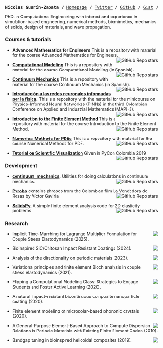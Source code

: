 <p><pre align="center"><strong>Nicolas Guarín-Zapata /</strong> <a href="https://nicoguaro.github.io">Homepage</a> / <a href="https://twitter.com/nicoguaro">Twitter</a> / <a href="https://github.com/nicoguaro">GitHub</a> / <a href="https://gist.github.com/nicoguaro">Gist</a> / <a href="https://scicomp.stackexchange.com/users/9667/nicoguaro">Computational Science Exchange</a> / <a href="https://speakerdeck.com/nicoguaro">Speakerdeck</a></pre></p>

PhD. in Computational Engineering with interest and experience in simulation-based engineering, numerical methods, biomimetics, mechanics of solids, design of materials, and wave propagation.

### Courses & tutorials

- **[Advanced Mathematics for Engineers](https://github.com/nicoguaro/AdvancedMath)** This is a repository with material for the course Advanced Mathematics for Engineers. <img align="right" alt="GitHub Repo stars" src="https://img.shields.io/github/stars/nicoguaro/AdvancedMath?style=flat-square">

- **[Computational Modeling](https://github.com/AppliedMechanics-EAFIT/modelacion_computacional)** This is a repository with material for the course Computational Modeling (in Spanish). <img align="right" alt="GitHub Repo stars" src="https://img.shields.io/github/stars/AppliedMechanics-EAFIT/modelacion_computacional?style=flat-square">

- **[Continuum Mechanics](https://github.com/AppliedMechanics-EAFIT/medios_continuos)** This is a repository with material for the course Continuum Mechanics (in Spanish). <img align="right" alt="GitHub Repo stars" src="https://img.shields.io/github/stars/AppliedMechanics-EAFIT/medios_continuos?style=flat-square">

- **[Introducción a las redes neuronales informadas por la física](https://github.com/nicoguaro/pinns_mapi-3).** This is a repository with the material for the minicourse on Physics-Informed Neural Networkss (PINNs) in the third Colombian Conference on Applied and Industrial Mathematics (MAPI-3). <img align="right" alt="GitHub Repo stars" src="https://img.shields.io/github/stars/nicoguaro/pinns_mapi-3?style=flat-square">

- **[Introduction to the Finite Element Method](https://github.com/AppliedMechanics-EAFIT/Introductory-Finite-Elements)** This is a repository with material for the course Introduction to the Finite Element Method. <img align="right" alt="GitHub Repo stars" src="https://img.shields.io/github/stars/AppliedMechanics-EAFIT/Introductory-Finite-Elements?style=flat-square">

- **[Numerical Methods for PDEs](https://github.com/nicoguaro/metodos_numericos_pde)** This is a repository with material for the course Numerical Methods for PDE. <img align="right" alt="GitHub Repo stars" src="https://img.shields.io/github/stars/nicoguaro/metodos_numericos_pde?style=flat-square">

- **[Tutorial on Scientific Visualization](https://github.com/nicoguaro/scivis_tutorial_pycon2019)** Given in PyCon Colombia 2019 <img align="right" alt="GitHub Repo stars" src="https://img.shields.io/github/stars/nicoguaro/scivis_tutorial_pycon2019?style=flat-square">

### Development

- **[continuum_mechanics](https://github.com/nicoguaro/continuum_mechanics)**. Utilities for doing calculations in continuum mechanics. <img align="right" alt="GitHub Repo stars" src="https://img.shields.io/github/stars/nicoguaro/continuum_mechanics?style=flat-square">

- **[Pyrobo](https://github.com/nicoguaro/pyrobo)** contains phrases from the Colombian film La Vendedora de Rosas by Víctor Gaviria <img align="right" alt="GitHub Repo stars" src="https://img.shields.io/github/stars/nicoguaro/pyrobo?style=flat-square">

- **[SolidsPy](https://github.com/AppliedMechanics-EAFIT/SolidsPy)**. A simple finite element analysis code for 2D elasticity problems <img align="right" alt="GitHub Repo stars" src="https://img.shields.io/github/stars/AppliedMechanics-EAFIT/SolidsPy?style=flat-square">


### Research

- <a href="https://doi.org/10.48550/arXiv.2501.08954"><img src="https://img.shields.io/badge/DOI-10.48550/arXiv.2501.08954-black" align="right"/></a> Implicit Time-Marching for Lagrange Multiplier Formulation for Couple Stress Elastodynamics (2025).

- <a href="https://doi.org/10.1002/adfm.202417291"><img src="https://img.shields.io/badge/DOI-10.1002/adfm.202417291-black" align="right"/></a> Bioinspired SiC/Chitosan Impact Resistant Coatings (2024).

- <a href="https://doi.org/10.1080/15376494.2023.2226958"><img src="https://img.shields.io/badge/DOI-10.1080/15376494.2023.2226958-black" align="right"/></a> Analysis of the directionality on periodic materials (2023).

- <a href="https://doi.org/10.1016/j.wavemoti.2021.102809"><img src="https://img.shields.io/badge/DOI-10.1016%2Fj.wavemoti.2021.102809-black" align="right"/></a> Variational principles and finite element Bloch analysis in couple stress elastodynamics (2021).

- <a href="https://doi.org/10.1109/FIE44824.2020.9273890"><img src="https://img.shields.io/badge/DOI-10.1109%2FFIE44824.2020.9273890-black" align="right"/></a> Flipping a Computational Modeling Class: Strategies to Engage Students and Foster Active Learning (2020).

- <a href="https://doi.org/10.1038/s41563-020-0768-7"><img src="https://img.shields.io/badge/DOI-10.1038%2Fs41563--020--0768--7-black" align="right"/></a> A natural impact-resistant bicontinuous composite nanoparticle coating (2020).

- <a href="https://doi.org/10.1016/j.wavemoti.2019.102406"><img src="https://img.shields.io/badge/DOI-10.1016%2Fj.wavemoti.2019.102406-black" align="right"/></a> Finite element modeling of micropolar-based phononic crystals (2020).

- <a href="https://doi.org/10.1142/S2591728519500051"><img src="https://img.shields.io/badge/DOI-10.1142%2FS2591728519500051-black" align="right"/></a> A General-Purpose Element-Based Approach to Compute Dispersion Relations in Periodic Materials with Existing Finite Element Codes (2019).

- <a href="https://doi.org/10.1016/j.jmps.2019.07.003"><img src="https://img.shields.io/badge/DOI-10.1142%2F10.1016%2Fj.jmps.2019.07.003-black" align="right"/></a> Bandgap tuning in bioinspired helicoidal composites (2019).


